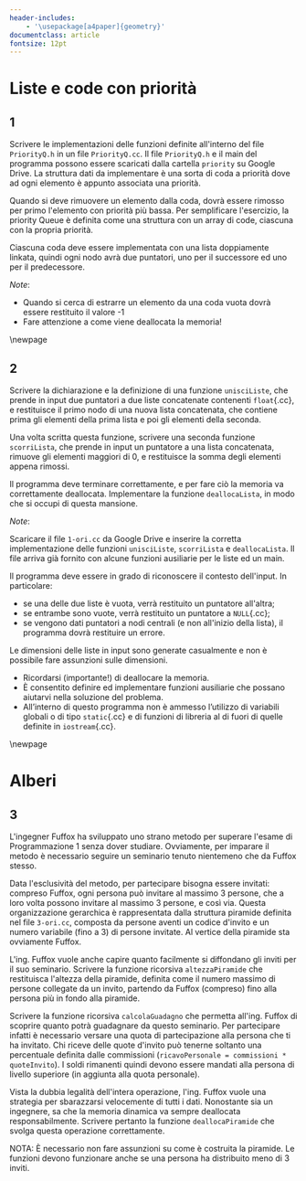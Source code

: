 ```yaml
---
header-includes:
    - '\usepackage[a4paper]{geometry}'
documentclass: article
fontsize: 12pt
---
```


# Liste e code con priorità

## 1

Scrivere le implementazioni delle funzioni definite all'interno del file `PriorityQ.h` in un file `PriorityQ.cc`. Il file `PriorityQ.h` e il main del programma possono essere scaricati dalla cartella `priority` su Google Drive. La struttura dati da implementare è una sorta di coda a priorità dove ad ogni elemento è appunto associata una priorità.

Quando si deve rimuovere un elemento dalla coda, dovrà essere rimosso per primo l'elemento con priorità più bassa. Per semplificare l'esercizio, la priority Queue è definita come una struttura con un array di code, ciascuna con la propria priorità.

Ciascuna coda deve essere implementata con una lista doppiamente linkata, quindi ogni nodo avrà due puntatori, uno per il successore ed uno per il predecessore.

*Note*:

- Quando si cerca di estrarre un elemento da una coda vuota dovrà essere restituito il valore -1
- Fare attenzione a come viene deallocata la memoria!

\newpage

## 2

Scrivere la dichiarazione e la definizione di una funzione `unisciListe`, che prende in input due puntatori a due liste concatenate contenenti `float`{.cc}, e restituisce il primo nodo di una nuova lista concatenata, che contiene prima gli elementi della prima lista e poi gli elementi della seconda.

Una volta scritta questa funzione, scrivere una seconda funzione `scorriLista`, che prende in input un puntatore a una lista concatenata, rimuove gli elementi maggiori di 0, e restituisce la somma degli elementi appena rimossi.

Il programma deve terminare correttamente, e per fare ciò la memoria va correttamente deallocata. Implementare la funzione `deallocaLista`, in modo che si occupi di questa mansione.

*Note*:

Scaricare il file `1-ori.cc` da Google Drive e inserire la corretta implementazione delle funzioni `unisciListe`, `scorriLista` e `deallocaLista`. Il file arriva già fornito con alcune funzioni ausiliarie per le liste ed un main.

Il programma deve essere in grado di riconoscere il contesto dell'input. In particolare:

- se una delle due liste è vuota, verrà restituito un puntatore all'altra;
- se entrambe sono vuote, verrà restituito un puntatore a `NULL`{.cc};
- se vengono dati puntatori a nodi centrali (e non all'inizio della lista), il programma dovrà restituire un errore. 

Le dimensioni delle liste in input sono generate casualmente e non è possibile fare assunzioni sulle dimensioni.

- Ricordarsi (importante!) di deallocare la memoria.
- È consentito definire ed implementare funzioni ausiliarie che possano aiutarvi nella soluzione del problema.
- All’interno di questo programma non è ammesso l’utilizzo di variabili globali o di tipo `static`{.cc} e di funzioni di libreria al di fuori di quelle definite in `iostream`{.cc}.

\newpage

# Alberi

## 3

L'ingegner Fuffox ha sviluppato uno strano metodo per superare l'esame di Programmazione 1 senza dover studiare. Ovviamente, per imparare il metodo è necessario seguire un seminario tenuto nientemeno che da Fuffox stesso.

Data l'esclusività del metodo, per partecipare bisogna essere invitati: compreso Fuffox, ogni persona può invitare al massimo 3 persone, che a loro volta possono invitare al massimo 3 persone, e così via. Questa organizzazione gerarchica è rappresentata dalla struttura piramide definita nel file `3-ori.cc`, composta da persone aventi un codice d'invito e un numero variabile (fino a 3) di persone invitate. Al vertice della piramide sta ovviamente Fuffox.

L'ing. Fuffox vuole anche capire quanto facilmente si diffondano gli inviti per il suo seminario. Scrivere la funzione ricorsiva `altezzaPiramide` che restituisca l'altezza della piramide, definita come il numero massimo di persone collegate da un invito, partendo da Fuffox (compreso) fino alla persona più in fondo alla piramide.

Scrivere la funzione ricorsiva `calcolaGuadagno` che permetta all'ing. Fuffox di scoprire quanto potrà guadagnare da questo seminario. Per partecipare infatti è necessario versare una quota di partecipazione alla persona che ti ha invitato. Chi riceve delle quote d'invito può tenerne soltanto una percentuale definita dalle commissioni (`ricavoPersonale = commissioni * quoteInvito`). I soldi rimanenti quindi devono essere mandati alla persona di livello superiore (in aggiunta alla quota personale).

Vista la dubbia legalità dell'intera operazione, l'ing. Fuffox vuole una strategia per sbarazzarsi velocemente di tutti i dati. Nonostante sia un ingegnere, sa che la memoria dinamica va sempre deallocata responsabilmente. Scrivere pertanto la funzione `deallocaPiramide` che svolga questa operazione correttamente.

NOTA: È necessario non fare assunzioni su come è costruita la piramide. Le funzioni devono funzionare anche se una persona ha distribuito meno di 3 inviti.
